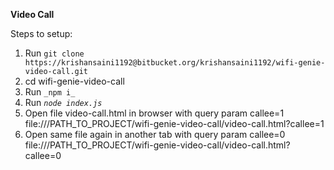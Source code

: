 **Video Call**  
  
Steps to setup:  
1. Run `git clone https://krishansaini1192@bitbucket.org/krishansaini1192/wifi-genie-video-call.git`  
2. cd wifi-genie-video-call  
3. Run `_npm i_`  
4. Run _`node index.js`_  
5. Open file video-call.html in browser with query param callee=1  
file:///PATH_TO_PROJECT/wifi-genie-video-call/video-call.html?callee=1  
6. Open same file again in another tab with query param callee=0  
file:///PATH_TO_PROJECT/wifi-genie-video-call/video-call.html?callee=0   